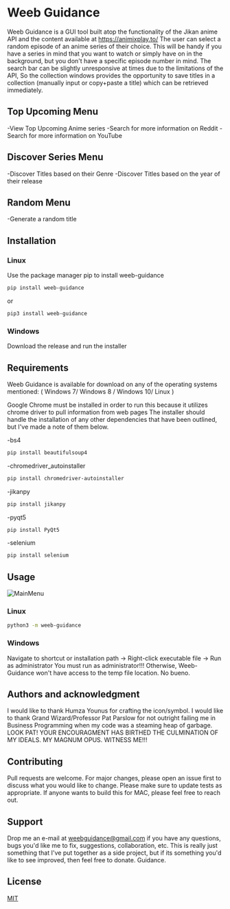# Weeb Guidance

Weeb Guidance is a GUI tool built atop the functionality of the Jikan anime API and the content available at https://animixplay.to/ The user can select a random episode of an anime series of their choice. This will be handy if you have a series in mind that you want to watch or simply have on in the background, but you don't have a specific episode number in mind. The search bar can be slightly unresponsive at times due to the limitations of the API, So the collection windows provides the opportunity to save titles in a collection (manually input or copy+paste a title) which can be retrieved immediately.

## Top Upcoming Menu
-View Top Upcoming Anime series
-Search for more information on Reddit
-Search for more information on YouTube

## Discover Series Menu
-Discover Titles based on their Genre
-Discover Titles based on the year of their release

## Random Menu
-Generate a random title

## Installation

### Linux

Use the package manager pip to install weeb-guidance
```bash
pip install weeb-guidance
```
or

```bash
pip3 install weeb-guidance
```


### Windows

Download the release and run the installer
## Requirements

Weeb Guidance is available for download on any of the operating systems mentioned:
( Windows 7/ Windows 8 / Windows 10/ Linux )

Google Chrome must be installed in order to run this because it utilizes chrome driver to pull information from web pages The installer should handle the installation of any other dependencies that have been outlined, but I've made a note of them below. 

-bs4
```bash
pip install beautifulsoup4
```

-chromedriver_autoinstaller
```bash
pip install chromedriver-autoinstaller
```

-jikanpy
```bash
pip install jikanpy
```

-pyqt5
```bash
pip install PyQt5
```

-selenium
```bash
pip install selenium
```


## Usage
![MainMenu](https://user-images.githubusercontent.com/33399376/99194364-c9c9c580-2776-11eb-8e43-41b007a65bc5.png)

### Linux

```bash
python3 -m weeb-guidance
```

### Windows

Navigate to shortcut or installation path -> Right-click executable file -> Run as administrator
You must run as administrator!!! Otherwise, Weeb-Guidance won't have access to the temp file location. No bueno.

## Authors and acknowledgment
I would like to thank Humza Younus for crafting the icon/symbol. I would like to thank Grand Wizard/Professor Pat Parslow for not outright failing me in Business Programming when my code was a steaming heap of garbage. LOOK PAT! YOUR ENCOURAGMENT HAS BIRTHED THE CULMINATION OF MY IDEALS. MY MAGNUM OPUS. WITNESS ME!!! 

## Contributing

Pull requests are welcome. For major changes, please open an issue first to discuss what you would like to change.
Please make sure to update tests as appropriate. If anyone wants to build this for MAC, please feel free to reach out.

## Support

Drop me an e-mail at weebguidance@gmail.com if you have any questions, bugs you'd like me to fix, suggestions, collaboration, etc. This is really just something that I've put together as a side project, but if its something you'd like to see improved, then feel free to donate. Guidance.

## License

[MIT](https://choosealicense.com/licenses/mit/)
